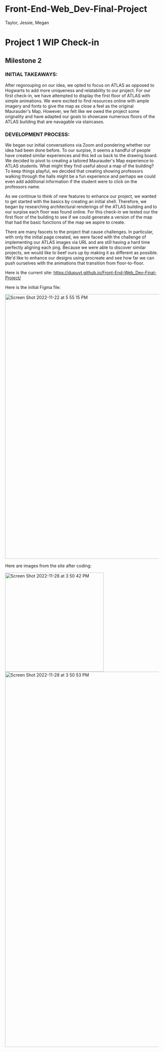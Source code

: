# Front-End-Web_Dev-Final-Project
Taylor, Jessie, Megan

# Project 1 WIP Check-in
## Milestone 2
### INITIAL TAKEAWAYS: 

After regorouping on our idea, we opted to focus on ATLAS as opposed to Hogwarts to add more uniqueness and relatability to our project. For our first check-in, we have attempted to display the first floor of ATLAS with simple animations. We were excited to find resources online with ample imagery and fonts to give the map as close a feel as the original Maurauder's Map. However, we felt like we owed the project some orignality and have adapted our goals to showcase numerous floors of the ATLAS building that are navagable via staircases.

### DEVELOPMENT PROCESS: 

We began our initial conversations via Zoom and pondering whether our idea had been done before. To our surpise, it seems a handful of people have created similar experiences and this led us back to the drawing board. We decided to pivot to creating a tailored Maurauder's Map experience to ATLAS students. What might they find useful about a map of the building? To keep things playful, we decided that creating showing professors walking through the halls might be a fun experience and perhaps we could even add additional information if the student were to click on the professors name. 

As we continue to think of new features to enhance our project, we wanted to get started with the basics by creating an initial shell. Therefore, we began by researching architectural renderings of the ATLAS building and to our surpise each floor was found online. For this check-in we tested our the first floor of the building to see if we could generate a version of the map that had the basic functions of the map we aspire to create.

There are many fascets to the project that cause challenges. In particular, with only the initial page created, we were faced with the challenge of implementing our ATLAS images via URL and are still having a hard time perfectly aligning each png. Because we were able to discover similar projects, we would like to beef ours up by making it as different as possible. We'd like to enhance our designs using procreate and see how far we can push ourselves with the animations that transition from floor-to-floor. 

Here is the current site: https://dupuyt.github.io/Front-End-Web_Dev-Final-Project/

Here is the initial Figma file:

<img width="863" alt="Screen Shot 2022-11-22 at 5 55 15 PM" src="https://user-images.githubusercontent.com/89480750/204399017-f042ec4a-f151-4c91-a86a-d24ec156a34a.png">

Here are images from the site after coding:

<img width="323" alt="Screen Shot 2022-11-28 at 3 50 42 PM" src="https://user-images.githubusercontent.com/89480750/204397856-9cece053-674c-41f7-80af-e348f1941d5a.png">

<img width="1224" alt="Screen Shot 2022-11-28 at 3 50 53 PM" src="https://user-images.githubusercontent.com/89480750/204397865-07405574-e81d-4a24-b13c-af13225f2c7e.png">
